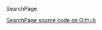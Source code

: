 SearchPage

[SearchPage source code on Github](https://github.com/Frojd/Frojd-Jewl/tree/develop/component-library/app/containers/SearchPage)
